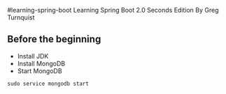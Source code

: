 #learning-spring-boot
Learning Spring Boot 2.0 Seconds Edition By Greg Turnquist

## Before the beginning
* Install JDK
* Install MongoDB
* Start MongoDB
```
sudo service mongodb start
```

